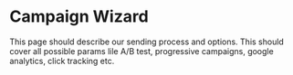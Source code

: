 # Campaign Wizard

This page should describe our sending process and options. This should cover all possible params lile A/B test, progressive campaigns, google analytics, click tracking etc.